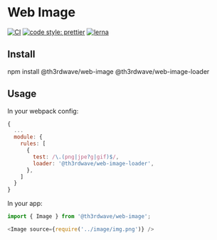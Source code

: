 # Web Image

[![CI](https://github.com/th3rdwave/web-image/workflows/CI/badge.svg)](https://github.com/th3rdwave/web-image/actions?query=workflow%3ACI) [![code style: prettier](https://img.shields.io/badge/code_style-prettier-ff69b4.svg?style=flat-square)](https://github.com/prettier/prettier) [![lerna](https://img.shields.io/badge/maintained%20with-lerna-cc00ff.svg)](https://lerna.js.org/)

## Install

npm install @th3rdwave/web-image @th3rdwave/web-image-loader

## Usage

In your webpack config:

```js
{
  ...
  module: {
    rules: [
      {
        test: /\.(png|jpe?g|gif)$/,
        loader: '@th3rdwave/web-image-loader',
      },
    ]
  }
}
```

In your app:

```js
import { Image } from '@th3rdwave/web-image';

<Image source={require('../image/img.png')} />
```
